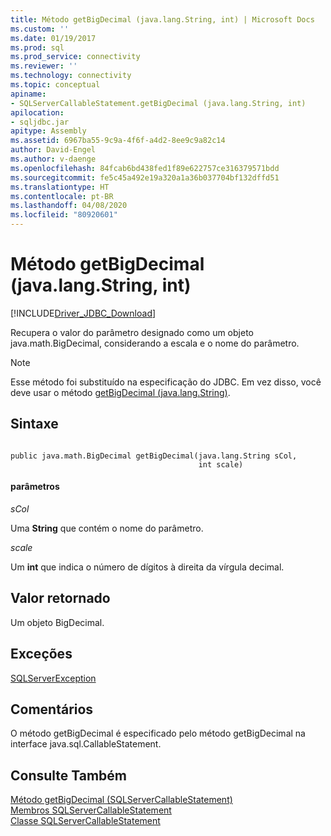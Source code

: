 ```yaml
---
title: Método getBigDecimal (java.lang.String, int) | Microsoft Docs
ms.custom: ''
ms.date: 01/19/2017
ms.prod: sql
ms.prod_service: connectivity
ms.reviewer: ''
ms.technology: connectivity
ms.topic: conceptual
apiname:
- SQLServerCallableStatement.getBigDecimal (java.lang.String, int)
apilocation:
- sqljdbc.jar
apitype: Assembly
ms.assetid: 6967ba55-9c9a-4f6f-a4d2-8ee9c9a82c14
author: David-Engel
ms.author: v-daenge
ms.openlocfilehash: 84fcab6bd438fed1f89e622757ce316379571bdd
ms.sourcegitcommit: fe5c45a492e19a320a1a36b037704bf132dffd51
ms.translationtype: HT
ms.contentlocale: pt-BR
ms.lasthandoff: 04/08/2020
ms.locfileid: "80920601"
---
```

# <a name="getbigdecimal-method-javalangstring-int"></a>Método getBigDecimal (java.lang.String, int)
[!INCLUDE[Driver_JDBC_Download](../../../includes/driver_jdbc_download.md)]

  Recupera o valor do parâmetro designado como um objeto java.math.BigDecimal, considerando a escala e o nome do parâmetro.  
  
> [!NOTE]  
>  Esse método foi substituído na especificação do JDBC. Em vez disso, você deve usar o método [getBigDecimal (java.lang.String)](../../../connect/jdbc/reference/getbigdecimal-method-java-lang-string.md).  
  
## <a name="syntax"></a>Sintaxe  
  
```  
  
public java.math.BigDecimal getBigDecimal(java.lang.String sCol,  
                                          int scale)  
```  
  
#### <a name="parameters"></a>parâmetros  
 *sCol*  
  
 Uma **String** que contém o nome do parâmetro.  
  
 *scale*  
  
 Um **int** que indica o número de dígitos à direita da vírgula decimal.  
  
## <a name="return-value"></a>Valor retornado  
 Um objeto BigDecimal.  
  
## <a name="exceptions"></a>Exceções  
 [SQLServerException](../../../connect/jdbc/reference/sqlserverexception-class.md)  
  
## <a name="remarks"></a>Comentários  
 O método getBigDecimal é especificado pelo método getBigDecimal na interface java.sql.CallableStatement.  
  
## <a name="see-also"></a>Consulte Também  
 [Método getBigDecimal &#40;SQLServerCallableStatement&#41;](../../../connect/jdbc/reference/getbigdecimal-method-sqlservercallablestatement.md)   
 [Membros SQLServerCallableStatement](../../../connect/jdbc/reference/sqlservercallablestatement-members.md)   
 [Classe SQLServerCallableStatement](../../../connect/jdbc/reference/sqlservercallablestatement-class.md)  
  
  
